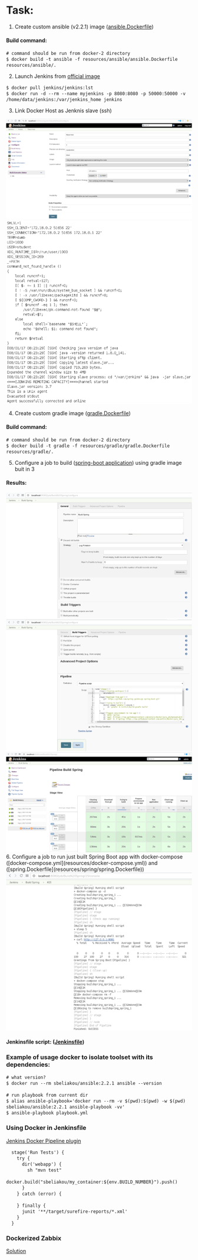 # Task:
1. Create custom ansible (v2.2.1) image ([ansible.Dockerfile](resources/ansible/ansible.Dockerfile))
#### Build command:

```
# command should be run from docker-2 directory 
$ docker build -t ansible -f resources/ansible/ansible.Dockerfile resources/ansible/.
```
2. Launch Jenkins from [official image](https://hub.docker.com/_/jenkins/)

``` 
$ docker pull jenkins/jenkins:lst 
$ docker run -d --rm --name myjenkins -p 8080:8080 -p 50000:50000 -v /home/data/jenkins:/var/jenkins_home jenkins
```
3. Link Docker Host as Jenknis slave (ssh)
<img src="resources/1.png">
<img src="resources/2.png">

4. Create custom gradle image ([gradle.Dockerfile](resources/gradle/gradle.Dockerfile))
#### Build command:

```
# command should be run from docker-2 directory 
$ docker build -t gradle -f resources/gradle/gradle.Dockerfile resources/gradle/.
```

5. Configure a job to build ([spring-boot application](https://spring.io/guides/gs/spring-boot/)) using gradle image buit in 3
#### Results:
<img src="resources/3.png">
<img src="resources/4.png">
<img src="resources/5.png">
6. Configure a job to run just built Spring Boot app with docker-compose 
([docker-compose.yml](resources/docker-compose.yml)) and
([spring.Dockerfile](resources/spring/spring.Dockerfile))
<img src="resources/6.png">


#### Jenkinsfile script: ([Jenkinsfile](resources/Jenkinsfile))



### Example of usage docker to isolate toolset with its dependencies:

```
# what version?
$ docker run --rm sbeliakou/ansible:2.2.1 ansible --version

# run playbook from current dir
$ alias ansible-playbook='docker run --rm -v $(pwd):$(pwd) -w $(pwd) sbeliakou/ansible:2.2.1 ansible-playbook -vv'
$ ansible-playbook playbook.yml
```

### Using Docker in Jenkinsfile
[Jenkins Docker Pipeline plugin](https://go.cloudbees.com/docs/cloudbees-documentation/cje-user-guide/index.html#docker-workflow)

```
  stage('Run Tests') {
    try {
      dir('webapp') {
        sh "mvn test"
        docker.build("sbeliakou/my_container:${env.BUILD_NUMBER}").push()
      }
    } catch (error) {

    } finally {
      junit '**/target/surefire-reports/*.xml'
    }
  }
```

### Dockerized Zabbix
[Solution](https://www.zabbix.org/wiki/Dockerized_Zabbix)

